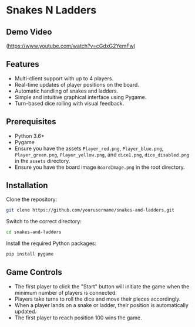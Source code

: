 # Snakes N Ladders

## Demo Video
(https://www.youtube.com/watch?v=cGdxG2YemFw)
## Features

- Multi-client support with up to 4 players.
- Real-time updates of player positions on the board.
- Automatic handling of snakes and ladders.
- Simple and intuitive graphical interface using Pygame.
- Turn-based dice rolling with visual feedback.

## Prerequisites

- Python 3.6+
- Pygame
- Ensure you have the assets `Player_red.png`, `Player_blue.png`, `Player_green.png`, `Player_yellow.png`, and `dice1.png`, `dice_disabled.png` in the `assets` directory.
- Ensure you have the board image `BoardImage.png` in the root directory.

## Installation

Clone the repository:
```bash
git clone https://github.com/yourusername/snakes-and-ladders.git
```
Switch to the correct directory:
```bash
cd snakes-and-ladders
```
Install the required Python packages:
```bash
pip install pygame
```
## Game Controls

- The first player to click the "Start" button will initiate the game when the minimum number of players is connected.
- Players take turns to roll the dice and move their pieces accordingly.
- When a player lands on a snake or ladder, their position is automatically updated.
- The first player to reach position 100 wins the game.
